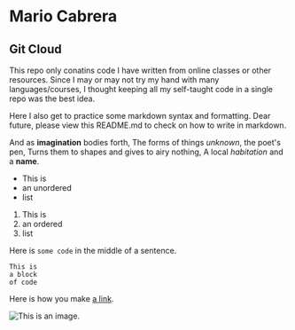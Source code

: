 # Mario Cabrera

## Git Cloud

This repo only conatins code I have written from online classes or other resources. Since I may or may not try my hand with many languages/courses, I thought keeping all my self-taught code in a single repo was the best idea.

Here I also get to practice some markdown syntax and formatting.
Dear future, please view this README.md to check on how to write in markdown.

And as **imagination** bodies forth,
The forms of things *unknown*, the poet's pen,
Turns them to shapes and gives to airy nothing,
A local *habitation* and a **name**.

- This is
- an unordered
- list

1. This is
2. an ordered
3. list

Here is `some code` in the middle of a sentence.

```
This is
a block
of code
```

Here is how you make [a link](https://www.wikipedia.org/).

![This is an image.](https://github.com/yihui/xaringan/releases/download/v0.0.2/karl-moustache.jpg)
